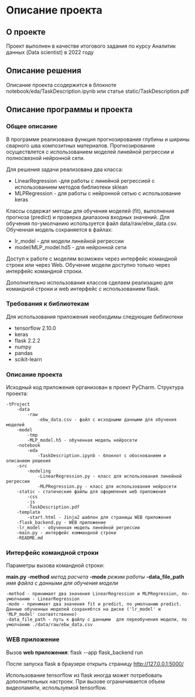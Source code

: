 # Описание проекта
## О проекте
Проект выполнен в качестве итогового задания по курсу Аналитик данных (Data scientist) в 2022 году
## Описание решения
Описание проекта ссодержится в блокноте 
notebook/eda/TaskDescription.ipynb или статье 
static/TaskDescription.pdf

## Описание программы и проекта
### Общее описание
В программе реализована функция прогнозирования глубины и ширины сварного шва композитных материалов. 
Прогнозирование осуществлется с использованием моделей линейной регрессии и полносвязной нейронной сети.

Для решения задачи реализована два класса: 
  - LinearRegression -для работы с линейной регрессией с использованием методов библиотеки sklean
  - MLPRegression - для работы с нейронной сетью с использование keras

Классы содержат методы для обучения моделей (fit), выполнения прогноза (predict) и проверка диапазона входных значений. 
Для обучения по-умолчанию используется файл data/raw/ebw_data.csv.
Обученная модель сохраняется в файлах:
  - lr_model -  для модели линейной регрессии 
  - model/MLP_model.hd5 - для нейронной сети

Доступ к работе с моделям возможен через интерфейс командной строки или через Web. Обучение модели доступно только через интерфейс командной строки.

Дополнительно использования классов сделаем реализацию для командной строки и web интерфейс с использованием flask. 

### Требования к библиотекам
Для использования приложения необходимы следующие библиотеки
  - tensorflow 2.10.0
  - keras
  - flask 2.2.2
  - numpy
  - pandas
  - scikit-learn

### Описание проекта
Исходный код приложения организован в проект PyCharm. 
Структура проекта:
````
-tProject
    -data
        -raw
            -ebw_data.csv - файл с исходными данными для обучения моделей
    -model
        -tmp
        -MLP_model.h5 - обученная модель нейросети
    -notebook
        -eda
            -TaskDescription.ipynb - блокнот с обоснованием и описанием решения
    -src
        -modeling
            -LinearRegression.py - класс для использования линейной регрессии
            -MLPRegression.py - класс для использования нейросети
    -static - статические файлы для оформления web приложения
        -css
        -js
        -TaskDescription.pdf
    -template
        -start.html - Jinja2 шаблон для страницы WEB приложения
    -flask_backend.py - WEB приложение
    -lr_model - обученная модель линейной регрессии
    -main.py - интерфейс коммандной строки
    -README.md
````

### Интерфейс командной строки
Параметры вызова командной строки:

__main.py__ __-method__ _метод расчета_ __-mode__ _режим работы_ __-data_file_path__ _имя файла с данными для обучения модели_
    
    -method - принимает два значения LinearRegression и MLPRegression, по-умолчанию - LinearRegression
    -mode - принимает два значения fit и predict, по умолчанию predict. Данные обученных моделей сохранябтся на диске ('lr_model' и 'MLP_model' соответственно) 
    -data_file_path - путь к файлу с данными  для переобучения модели, по умолчанию ./data/raw/ebw_data.csv

### WEB приложение
Вызов __web приложения__:
flask --app flask_backend run

После запуска flask в браузере открыть страницу http://127.0.0.1:5000/

Использование tensorflow из flask иногда может потребовать дополнительных настроек. При вызове ограничивается объем видеопамяти, используемой tensorflow. 